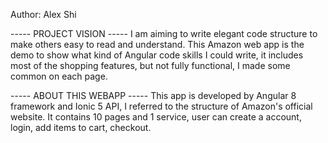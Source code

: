 Author: Alex Shi

-----  PROJECT VISION  -----
I am aiming to write elegant code structure to make others easy to read and understand.
This Amazon web app is the demo to show what kind of Angular code skills I could write, it includes most of the shopping features, but not fully functional, I made some common on each page.

-----  ABOUT THIS WEBAPP -----
This app is developed by Angular 8 framework and Ionic 5 API, I referred to the structure of Amazon's official website.
It contains 10 pages and 1 service, user can create a account, login, add items to cart,
checkout.

